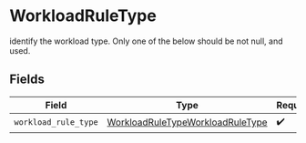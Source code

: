 # WorkloadRuleType

identify the workload type. Only one of the below should be not null, and  used.


## Fields

| Field                                                                                       | Type                                                                                        | Required                                                                                    | Description                                                                                 |
| ------------------------------------------------------------------------------------------- | ------------------------------------------------------------------------------------------- | ------------------------------------------------------------------------------------------- | ------------------------------------------------------------------------------------------- |
| `workload_rule_type`                                                                        | [WorkloadRuleTypeWorkloadRuleType](../../models/shared/workloadruletypeworkloadruletype.md) | :heavy_check_mark:                                                                          | N/A                                                                                         |